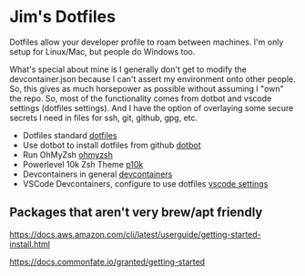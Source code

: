 # Jim's Dotfiles

Dotfiles allow your developer profile to roam between machines. I'm only setup
for Linux/Mac, but people do Windows too.

What's special about mine is I generally don't get to modify the
devcontainer.json because I can't assert my environment onto other people. So,
this gives as much horsepower as possible without assuming I "own" the repo. So,
most of the functionality comes from dotbot and vscode settings (dotfiles
settings). And I have the option of overlaying some secure secrets I need
in files for ssh, git, github, gpg, etc.

- Dotfiles standard [dotfiles](https://dotfiles.github.io/)
- Use dotbot to install dotfiles from github [dotbot](https://github.com/anishathalye/dotbot)
- Run OhMyZsh [ohmyzsh](https://github.com/ohmyzsh/ohmyzsh)
- Powerlevel 10k Zsh Theme [p10k](https://github.com/romkatv/powerlevel10k)
- Devcontainers in general [devcontainers](https://containers.dev/)
- VSCode Devcontainers, configure to use dotfiles [vscode settings](https://code.visualstudio.com/docs/devcontainers/containers#_personalizing-with-dotfile-repositories)

## Packages that aren't very brew/apt friendly

https://docs.aws.amazon.com/cli/latest/userguide/getting-started-install.html

https://docs.commonfate.io/granted/getting-started